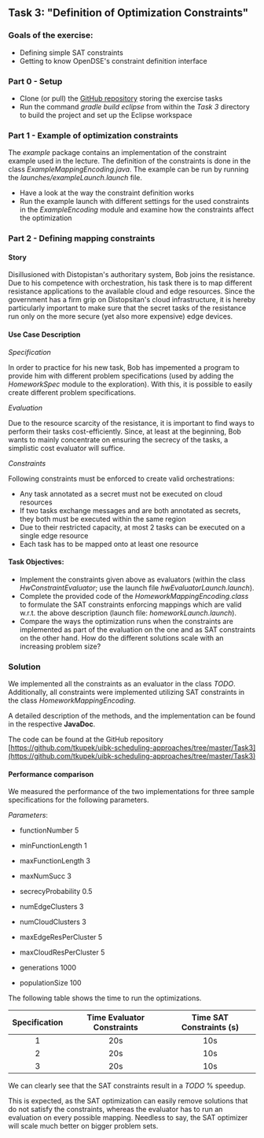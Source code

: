 


## Task 3: "Definition of Optimization Constraints"

### Goals of the exercise:

* Defining simple SAT constraints
* Getting to know OpenDSE's constraint definition interface

### Part 0 - Setup

* Clone (or pull) the [GitHub repository](https://github.com/uibk-dps-teaching/SchedulingApproachesDistributedSystems) storing the exercise tasks
* Run the command _gradle build eclipse_ from within the _Task 3_ directory to build the project and set up the Eclipse workspace

### Part 1 - Example of optimization constraints

The _example_ package contains an implementation of the constraint example used in the lecture. The definition of the constraints is done in the class _ExampleMappingEncoding.java_. The example can be run by running the _launches/exampleLaunch.launch_ file.

* Have a look at the way the constraint definition works
* Run the example launch with different settings for the used constraints in the _ExampleEncoding_ module and examine how the constraints affect the optimization
 
### Part 2 - Defining mapping constraints

#### Story

Disillusioned with Distopistan's authoritary system, Bob joins the resistance. Due to his competence with orchestration, his task there is to map different resistance applications to the available cloud and edge resources. Since the government has a firm grip on Distopsitan's cloud infrastructure, it is hereby particularly important to make sure that the secret tasks of the resistance run only on the more secure (yet also more expensive) edge devices. 

#### Use Case Description

*Specification*

In order to practice for his new task, Bob has impemented a program to provide him with different problem specifications (used by adding the _HomeworkSpec_ module to the exploration). With this, it is possible to easily create different problem specifications.

*Evaluation*

Due to the resource scarcity of the resistance, it is important to find ways to perform their tasks cost-efficiently. Since, at least at the beginning, Bob wants to mainly concentrate on ensuring the secrecy of the tasks, a simplistic cost evaluator will suffice.

*Constraints*

Following constraints must be enforced to create valid orchestrations:

* Any task annotated as a secret must not be executed on cloud resources
* If two tasks exchange messages and are both annotated as secrets, they both must be executed within the same region
* Due to their restricted capacity, at most 2 tasks can be executed on a single edge resource
* Each task has to be mapped onto at least one resource

#### Task Objectives:

- Implement the constraints given above as evaluators (within the class _HwConstraintEvaluator_; use the launch file _hwEvaluatorLaunch.launch_).
- Complete the provided code of the _HomeworkMappingEncoding.class_ to formulate the SAT constraints enforcing mappings which are valid w.r.t. the above description (launch file: _homeworkLaunch.launch_).
- Compare the ways the optimization runs when the constraints are implemented as part of the evaluation on the one and as SAT constraints on the other hand. How do the different solutions scale with an increasing problem size?


### Solution

We implemented all the constraints as an evaluator in the class _TODO_.
Additionally, all constraints were implemented utilizing SAT constraints in the class _HomeworkMappingEncoding_.

A detailed description of the methods, and the implementation can be found in the respective **JavaDoc**.


The code can be found at the GitHub repository
[https://github.com/tkupek/uibk-scheduling-approaches/tree/master/Task3](https://github.com/tkupek/uibk-scheduling-approaches/tree/master/Task3)


#### Performance comparison

We measured the performance of the two implementations for three sample specifications for the following parameters.

_Parameters_:
- functionNumber 5
- minFunctionLength 1
- maxFunctionLength 3
- maxNumSucc 3
- secrecyProbability 0.5
- numEdgeClusters 3
- numCloudClusters 3
- maxEdgeResPerCluster 5
- maxCloudResPerCluster 5


- generations 1000
- populationSize 100

The following table shows the time to run the optimizations.

| Specification | Time Evaluator Constraints | Time SAT Constraints (s) |
|:-------------:|:--------------------------:|:------------------------:|
|       1       |             20s            |            10s           |
|       2       |             20s            |            10s           |
|       3       |             20s            |            10s           |


We can clearly see that the SAT constraints result in a _TODO_ % speedup.

This is expected, as the SAT optimization can easily remove solutions that do not satisfy the constraints, whereas the evaluator has to run an evaluation on every possible mapping. Needless to say, the SAT optimizer will scale much better on bigger problem sets. 